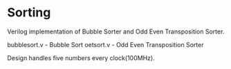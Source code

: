# Sorting
Verilog implementation of Bubble Sorter and Odd Even Transposition Sorter.

bubblesort.v - Bubble Sort
oetsort.v    - Odd Even Transposition Sorter

Design handles five numbers every clock(100MHz).



